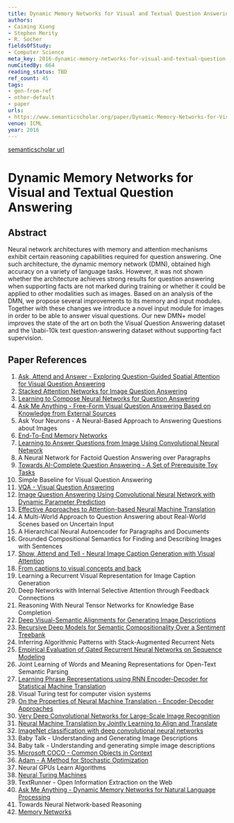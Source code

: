 ```yaml
---
title: Dynamic Memory Networks for Visual and Textual Question Answering
authors:
- Caiming Xiong
- Stephen Merity
- R. Socher
fieldsOfStudy:
- Computer Science
meta_key: 2016-dynamic-memory-networks-for-visual-and-textual-question-answering
numCitedBy: 664
reading_status: TBD
ref_count: 45
tags:
- gen-from-ref
- other-default
- paper
urls:
- https://www.semanticscholar.org/paper/Dynamic-Memory-Networks-for-Visual-and-Textual-Xiong-Merity/f96898d15a1bf1fa8925b1280d0e07a7a8e72194?sort=total-citations
venue: ICML
year: 2016
---
```


[semanticscholar url](https://www.semanticscholar.org/paper/Dynamic-Memory-Networks-for-Visual-and-Textual-Xiong-Merity/f96898d15a1bf1fa8925b1280d0e07a7a8e72194?sort=total-citations)

# Dynamic Memory Networks for Visual and Textual Question Answering

## Abstract

Neural network architectures with memory and attention mechanisms exhibit certain reasoning capabilities required for question answering. One such architecture, the dynamic memory network (DMN), obtained high accuracy on a variety of language tasks. However, it was not shown whether the architecture achieves strong results for question answering when supporting facts are not marked during training or whether it could be applied to other modalities such as images. Based on an analysis of the DMN, we propose several improvements to its memory and input modules. Together with these changes we introduce a novel input module for images in order to be able to answer visual questions. Our new DMN+ model improves the state of the art on both the Visual Question Answering dataset and the \babi-10k text question-answering dataset without supporting fact supervision.

## Paper References

1. [Ask, Attend and Answer - Exploring Question-Guided Spatial Attention for Visual Question Answering](2016-ask-attend-and-answer-exploring-question-guided-spatial-attention-for-visual-question-answering)
2. [Stacked Attention Networks for Image Question Answering](2016-stacked-attention-networks-for-image-question-answering)
3. [Learning to Compose Neural Networks for Question Answering](2016-learning-to-compose-neural-networks-for-question-answering)
4. [Ask Me Anything - Free-Form Visual Question Answering Based on Knowledge from External Sources](2016-ask-me-anything-free-form-visual-question-answering-based-on-knowledge-from-external-sources)
5. Ask Your Neurons - A Neural-Based Approach to Answering Questions about Images
6. [End-To-End Memory Networks](2015-end-to-end-memory-networks)
7. [Learning to Answer Questions from Image Using Convolutional Neural Network](2016-learning-to-answer-questions-from-image-using-convolutional-neural-network)
8. A Neural Network for Factoid Question Answering over Paragraphs
9. [Towards AI-Complete Question Answering - A Set of Prerequisite Toy Tasks](2016-towards-ai-complete-question-answering-a-set-of-prerequisite-toy-tasks)
10. Simple Baseline for Visual Question Answering
11. [VQA - Visual Question Answering](2015-vqa-visual-question-answering)
12. [Image Question Answering Using Convolutional Neural Network with Dynamic Parameter Prediction](2016-image-question-answering-using-convolutional-neural-network-with-dynamic-parameter-prediction)
13. [Effective Approaches to Attention-based Neural Machine Translation](2015-effective-approaches-to-attention-based-neural-machine-translation)
14. A Multi-World Approach to Question Answering about Real-World Scenes based on Uncertain Input
15. A Hierarchical Neural Autoencoder for Paragraphs and Documents
16. Grounded Compositional Semantics for Finding and Describing Images with Sentences
17. [Show, Attend and Tell - Neural Image Caption Generation with Visual Attention](2015-show-attend-and-tell-neural-image-caption-generation-with-visual-attention)
18. [From captions to visual concepts and back](2015-from-captions-to-visual-concepts-and-back)
19. Learning a Recurrent Visual Representation for Image Caption Generation
20. Deep Networks with Internal Selective Attention through Feedback Connections
21. Reasoning With Neural Tensor Networks for Knowledge Base Completion
22. [Deep Visual-Semantic Alignments for Generating Image Descriptions](2017-deep-visual-semantic-alignments-for-generating-image-descriptions)
23. [Recursive Deep Models for Semantic Compositionality Over a Sentiment Treebank](2013-recursive-deep-models-for-semantic-compositionality-over-a-sentiment-treebank)
24. Inferring Algorithmic Patterns with Stack-Augmented Recurrent Nets
25. [Empirical Evaluation of Gated Recurrent Neural Networks on Sequence Modeling](2014-empirical-evaluation-of-gated-recurrent-neural-networks-on-sequence-modeling)
26. Joint Learning of Words and Meaning Representations for Open-Text Semantic Parsing
27. [Learning Phrase Representations using RNN Encoder-Decoder for Statistical Machine Translation](2014-learning-phrase-representations-using-rnn-encoder-decoder-for-statistical-machine-translation)
28. Visual Turing test for computer vision systems
29. [On the Properties of Neural Machine Translation - Encoder-Decoder Approaches](2014-on-the-properties-of-neural-machine-translation-encoder-decoder-approaches)
30. [Very Deep Convolutional Networks for Large-Scale Image Recognition](2014-vggnet.md)
31. [Neural Machine Translation by Jointly Learning to Align and Translate](2015-neural-machine-translation-by-jointly-learning-to-align-and-translate)
32. [ImageNet classification with deep convolutional neural networks](2012-alexnet.md)
33. Baby Talk - Understanding and Generating Image Descriptions
34. Baby talk - Understanding and generating simple image descriptions
35. [Microsoft COCO - Common Objects in Context](2014-microsoft-coco-common-objects-in-context)
36. [Adam - A Method for Stochastic Optimization](2015-adam-a-method-for-stochastic-optimization)
37. Neural GPUs Learn Algorithms
38. [Neural Turing Machines](2014-neural-turing-machines)
39. TextRunner - Open Information Extraction on the Web
40. [Ask Me Anything - Dynamic Memory Networks for Natural Language Processing](2016-ask-me-anything-dynamic-memory-networks-for-natural-language-processing)
41. Towards Neural Network-based Reasoning
42. [Memory Networks](2015-memory-networks)
